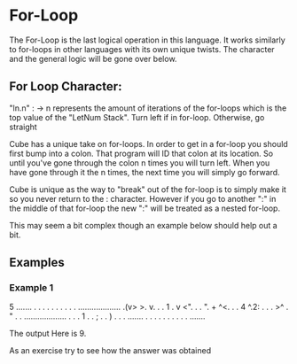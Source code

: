 # For-Loop 

The For-Loop is the last logical operation in this language. It works similarly to for-loops in other languages with its own unique twists. The character and the general logic will be gone over below.

## For Loop Character:

"ln.n" : -> n represents the amount of iterations of the for-loops which is the top value of the "LetNum Stack". Turn left if in for-loop. Otherwise, go straight

Cube has a unique take on for-loops. In order to get in a for-loop you should first bump into a colon. That program will ID that colon at its location. So until you've gone through the colon n times you will turn left. When you have gone through it the n times, the next time you will simply go forward.

Cube is unique as the way to "break" out of the for-loop is to simply make it so you never return to the : character. However if you go to another ":" in the middle of that for-loop the new ":" will be treated as a nested for-loop. 

This may seem a bit complex though an example below should help out a bit.

## Examples

### Example 1

5     .......
      .     .
      .     .
      .     .
      .     .
      .     .
...................
.(v> >.    v.     .
. 1   . v <".     .
.    ". + ^<.     .
. 4  ^.2:   .     .
. >^  . "   .     .
...................
      .     .
      . 1   .
      . ;   .
      . )   .
      .     .
      .......
      .     .
      .     .
      .     .
      .     .
      .     .
      .......

The output Here is 9.

As an exercise try to see how the answer was obtained
